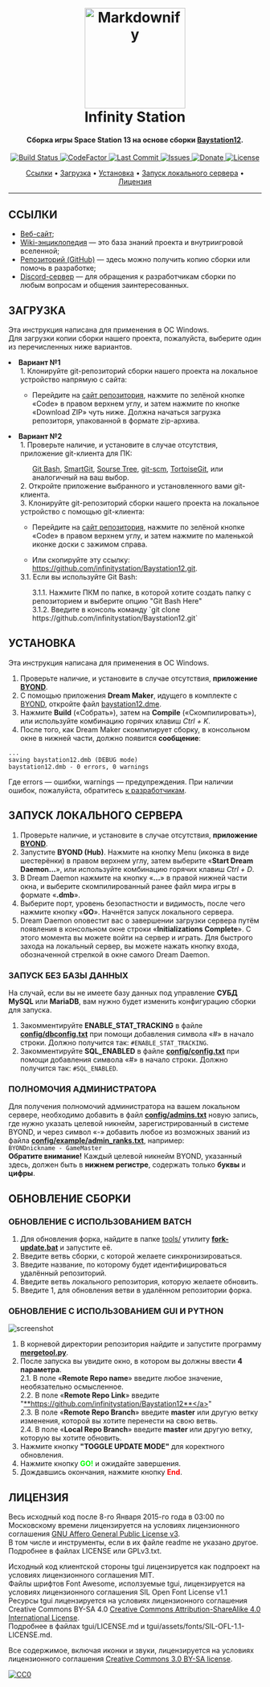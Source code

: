 
<h1 align="center">
  <br>
  <a href="http://www.amitmerchant.com/electron-markdownify"><img src="http://wiki.infinity-ss13.info/resources/assets/logo.png" alt="Markdownify" width="200"></a>
  <br>
  Infinity Station
  <br>
</h1>

<h4 align="center">Сборка игры Space Station 13 на основе сборки <a href="https://github.com/Baystation12/Baystation12">Baystation12</a>.</h4>

<p align="center">
  <a href="https://travis-ci.org/infinitystation/Baystation12">
    <img src="https://travis-ci.org/infinitystation/Baystation12.svg?branch=master"
         alt="Build Status">
  </a>
  <a href="https://www.codefactor.io/repository/github/infinitystation/baystation12">
    <img src="https://www.codefactor.io/repository/github/infinitystation/baystation12/badge"
         alt="CodeFactor">
  </a>
  <a href="https://github.com/infinitystation/Baystation12/commits/master">
    <img src="https://img.shields.io/github/last-commit/infinitystation/Baystation12"
         alt="Last Commit">
  </a>
  <a href="https://github.com/infinitystation/Baystation12/issues">
    <img src="https://img.shields.io/github/issues/infinitystation/Baystation12"
         alt="Issues">
  </a>
  <a href="https://discord.com/channels/194724102496321537/428189836717850624/602476813788381215">
    <img src="https://img.shields.io/badge/₽-донат-ff69b4.svg?maxAge=2592000&amp;style=flat"
         alt="Donate">
  </a>
  <a href="https://github.com/infinitystation/Baystation12/blob/master/LICENSE">
    <img src="https://img.shields.io/github/license/infinitystation/Baystation12"
         alt="License">
  </a>
</p>

<p align="center">
  <a href="#ссылки">Ссылки</a> •
  <a href="#загрузка">Загрузка</a> •
  <a href="#установка">Установка</a> •
  <a href="#запуск-локального-сервера">Запуск локального сервера</a> •
  <a href="#лицензия">Лицензия</a>
</p>


---


## ССЫЛКИ

* [Веб-сайт](https://infinity-ss13.info/);
* [Wiki-энциклопедия](https://wiki.infinity-ss13.info/) — это база знаний проекта и внутриигровой вселенной;
* [Репозиторий (GitHub)](https://github.com/infinity/Baystation12/) — здесь можно получить копию сборки или помочь в разработке;
* [Discord-сервер](https://discord.gg/N4atUkH/) — для обращения к разработчикам сборки по любым вопросам и общения заинтересованных.


## ЗАГРУЗКА

Эта инструкция написана для применения в ОС Windows.  
Для загрузки копии сборки нашего проекта, пожалуйста, выберите один из перечисленных ниже вариантов.

<li> <b>Вариант №1</b>
<ul>
1. Клонируйте git-репозиторий сборки нашего проекта на локальное устройство напрямую с сайта: <br>
  <ul>
<li> Перейдите на <a href="https://github.com/infinitystation/Baystation12/">сайт репозитория</a>, нажмите по зелёной кнопке «Code» в правом верхнем углу, и затем нажмите по кнопке «Download ZIP» чуть ниже. Должна начаться загрузка репозиторя, упакованной в формате zip-архива.
  </ul>
</ul>

<li> <b>Вариант №2</b>
<ul>
1. Проверьте наличие, и установите в случае отсутствия, приложение git-клиента для ПК: <br>
  <ul>
<a href="https://gitforwindows.org/">Git Bash</a>, 
<a href="https://www.syntevo.com/smartgit/">SmartGit</a>, 
<a href="https://www.sourcetreeapp.com/">Sourse Tree</a>, 
<a href="https://git-scm.com/">git-scm</a>, 
<a href="https://tortoisegit.org/">TortoiseGit</a>, 
или аналогичный на ваш выбор.
  </ul> 
2. Откройте приложение выбранного и установленного вами git-клиента. <br>
3. Клонируйте git-репозиторий сборки нашего проекта на локальное устройство с помощью git-клиента: <br>
  <ul>
<li> Перейдите на <a href="https://github.com/infinitystation/Baystation12/">сайт репозитория</a>, нажмите по зелёной кнопке «Code» в правом верхнем углу, и затем нажмите по маленькой иконке доски с зажимом справа.
  </ul>
  <ul>
<li> Или скопируйте эту ссылку: <a href="https://github.com/infinitystation/Baystation12.git">https://github.com/infinitystation/Baystation12.git</a>.
  </ul>
3.1. Если вы используйте Git Bash:
  <ul>
3.1.1. Нажмите ПКМ по папке, в которой хотите создать папку с репозиторием и выберите опцию "Git Bash Here" <br>
3.1.2. Введите в консоль команду `git clone https://github.com/infinitystation/Baystation12.git`
  </ul>
</ul>


## УСТАНОВКА

Эта инструкция написана для применения в ОС Windows.  

1. Проверьте наличие, и установите в случае отсутствия, **приложение <a href="http://www.byond.com/">BYOND</a>**.
2. С помощью приложения **Dream Maker**, идущего в комплекте с <a href="http://www.byond.com/">BYOND</a>, откройте файл <a href="https://github.com/infinitystation/Baystation12/blob/master/baystation12.dme">baystation12.dme</a>.
3. Нажмите **Build** («Собрать»), затем на **Compile** («Скомпилировать»), или используйте комбинацию горячих клавиш _Ctrl + K_.
4. После того, как Dream Maker скомпилирует сборку, в консольном окне в нижней части, должно появится **сообщение**:  
```
...
saving baystation12.dmb (DEBUG mode)
baystation12.dmb - 0 errors, 0 warnings
```  
Где errors — ошибки, warnings — предупреждения. При наличии ошибок, пожалуйста, обратитесь <a href="#ссылки">к разработчикам</a>.


## ЗАПУСК ЛОКАЛЬНОГО СЕРВЕРА

1. Проверьте наличие, и установите в случае отсутствия, **приложение <a href="http://www.byond.com/">BYOND</a>**.
2. Запустите **BYOND (Hub)**. Нажмите на кнопку Menu (иконка в виде шестерёнки) в правом верхнем углу, затем выберите «**Start Dream Daemon...**», или используйте комбинацию горячих клавиш _Ctrl + D_.
3. В Dream Daemon нажмите на кнопку «**...**» в правой нижней части окна, и выберите скомпилированный ранее файл мира игры в формате «**.dmb**».
4. Выберите порт, уровень безопастности и видимость, после чего нажмите кнопку «**GO**». Начнётся запуск локального сервера.
5. Dream Daemon оповестит вас о завершении загрузки сервера путём появления в консольном окне строки «**Initializations Complete**». С этого момента вы можете войти на сервер и играть. Для быстрого захода на локальный сервер, вы можете нажать кнопку входа, обозначенной стрелкой в окне самого Dream Daemon.


### ЗАПУСК БЕЗ БАЗЫ ДАННЫХ

На случай, если вы не имеете базу данных под управление **СУБД MySQL** или **MariaDB**, вам нужно будет изменить конфигурацию сборки для запуска.
1. Закомментируйте **ENABLE_STAT_TRACKING** в файле <a href="https://github.com/infinitystation/Baystation12/blob/master/config/dbconfig.txt">**config/dbconfig.txt**</a> при помощи добавления символа «#» в начало строки. Должно получится так: `#ENABLE_STAT_TRACKING`.
2. Закомментируйте **SQL_ENABLED** в файле <a href="https://github.com/infinitystation/Baystation12/blob/master/config/config.txt">**config/config.txt**</a> при помощи добавления символа «#» в начало строки. Должно получится так: `#SQL_ENABLED`.  


### ПОЛНОМОЧИЯ АДМИНИСТРАТОРА
Для получения полномочий администратора на вашем локальном сервере, необходимо добавить в файл <a href="https://github.com/infinitystation/Baystation12/blob/master/config/admins.txt">**config/admins.txt**</a> новую запись, где нужно указать целевой никнейм, зарегистрированный в системе BYOND, и через символ «-» добавить любое из возможных званий из файла <a href="https://github.com/infinitystation/Baystation12/blob/master/config/example/admin_ranks.txt">**config/example/admin_ranks.txt**</a>, например:  
`BYONDnickname - GameMaster`  
**Обратите внимание!** Каждый целевой никнейм BYOND, указанный здесь, должен быть в **нижнем регистре**, содержать только **буквы** и **цифры**.


## ОБНОВЛЕНИЕ СБОРКИ
### ОБНОВЛЕНИЕ С ИСПОЛЬЗОВАНИЕМ BATCH

1. Для обновления форка, найдите в папке <a href="https://github.com/infinitystation/Baystation12/tree/master/tools">tools/</a> утилиту <a href="https://github.com/infinitystation/Baystation12/blob/master/tools/fork-update.bat">**fork-update.bat**</a> и запустите её.
2. Введите ветвь сборки, с которой желаете синхронизироваться.
3. Введите название, по которому будет идентифицироваться удалённый репозиторий.
4. Введите ветвь локального репозитория, которую желаете обновить.
5. Введите 1, для обновления ветви в удалённом репозитории форка.


### ОБНОВЛЕНИЕ С ИСПОЛЬЗОВАНИЕМ GUI И PYTHON

![screenshot](https://pp.userapi.com/c857436/v857436830/1499d/TR6XdraONeA.jpg)

1. В корневой директории репозитория найдите и запустите программу <a href="https://github.com/infinitystation/Baystation12/blob/master/mergetool.py">**mergetool.py**</a>.
2. После запуска вы увидите окно, в котором вы должны ввести **4 параметра**.  
2.1. В поле «**Remote Repo name**» введите любое значение, необязательно осмысленное.  
2.2. В поле «**Remote Repo Link**» введите "<a href="https://www.codefactor.io/repository/github/infinitystation/baystation12">**https://github.com/infinitystation/Baystation12**</a>"  
2.3. В поле «**Remote Repo Branch**» введите **master** или другую ветку изменения, которой вы хотите перенести на свою ветвь.  
2.4. В поле «**Local Repo Branch**» введите **master** или другую ветку, которую вы хотите обновить.
3. Нажмите кнопку **"TOGGLE UPDATE MODE"** для коректного обновления.
4. Нажмите кнопку <font color='#00ff00'>**GO!**</font> и ожидайте завершения.
5. Дождавшись окончания, нажмите кнопку <font color='#ff0000'>**End**</font>.

## ЛИЦЕНЗИЯ
Весь исходный код после 8-го Января 2015-го года в 03:00 по Московскому времени лицензируется на условиях лицензионного соглашения [GNU Affero General Public License v3](http://www.gnu.org/licenses/agpl.html).  
В том числе и инструменты, если в их файле readme не указано другое. Подробнее в файлах LICENSE или GPLv3.txt.  

Исходный код клиентской стороны tgui лицензируется как подпроект на условиях лицензионного соглашения MIT.  
Файлы шрифтов Font Awesome, исползуемые tgui, лицензируется на условиях лицензионного соглашения SIL Open Font License v1.1  
Ресурсы tgui лицензируется на условиях лицензионного соглашения Creative Commons BY-SA 4.0 [Creative Commons Attribution-ShareAlike 4.0 International License](http://creativecommons.org/licenses/by-sa/4.0/).  
Подробнее в файлах tgui/LICENSE.md и tgui/assets/fonts/SIL-OFL-1.1-LICENSE.md.  

Все содержимое, включая иконки и звуки, лицензируется на условиях лицензионного соглашения [Creative Commons 3.0 BY-SA license](http://creativecommons.org/licenses/by-sa/3.0/).

[![CC0](https://licensebuttons.net/l/by-sa/3.0/88x31.png)](http://creativecommons.org/licenses/by-sa/3.0/)
